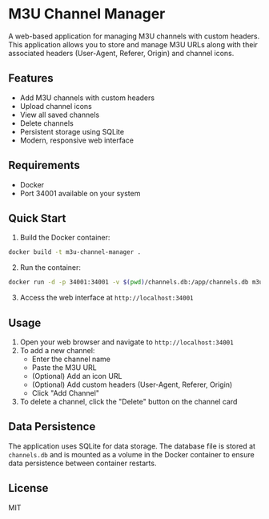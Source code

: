 # M3U Channel Manager

A web-based application for managing M3U channels with custom headers. This application allows you to store and manage M3U URLs along with their associated headers (User-Agent, Referer, Origin) and channel icons.

## Features

- Add M3U channels with custom headers
- Upload channel icons
- View all saved channels
- Delete channels
- Persistent storage using SQLite
- Modern, responsive web interface

## Requirements

- Docker
- Port 34001 available on your system

## Quick Start

1. Build the Docker container:
```bash
docker build -t m3u-channel-manager .
```

2. Run the container:
```bash
docker run -d -p 34001:34001 -v $(pwd)/channels.db:/app/channels.db m3u-channel-manager
```

3. Access the web interface at `http://localhost:34001`

## Usage

1. Open your web browser and navigate to `http://localhost:34001`
2. To add a new channel:
   - Enter the channel name
   - Paste the M3U URL
   - (Optional) Add an icon URL
   - (Optional) Add custom headers (User-Agent, Referer, Origin)
   - Click "Add Channel"
3. To delete a channel, click the "Delete" button on the channel card

## Data Persistence

The application uses SQLite for data storage. The database file is stored at `channels.db` and is mounted as a volume in the Docker container to ensure data persistence between container restarts.

## License

MIT 